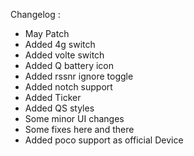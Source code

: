 Changelog : 

* May Patch
* Added 4g switch
* Added volte switch 
* Added Q battery icon
* Added rssnr ignore toggle
* Added notch support
* Added Ticker
* Added QS styles
* Some minor UI changes
* Some fixes here and there 
* Added poco support as official Device
